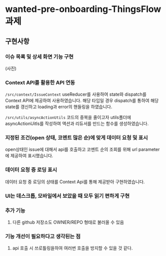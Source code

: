 # wanted-pre-onboarding-ThingsFlow 과제

## 구현사항

### 이슈 목록 및 상세 화면 기능 구현

(사진)

### Context API를 활용한 API 연동

`/src/context/IssueContext`
useReducer를 사용하여 state와 dispatch를 Context API에 제공하여 사용하였습니다. 해당 타입일 경우 dispatch를 통하여 해당 state를 갱신하고 loading과 error의 핸들링을 하였습니다.

`/src/utils/asyncActionUtils`
코드의 중복을 줄이고자 utils폴더에 asyncActionUitls를 작성하여 액션과 리듀서를 만드는 함수를 생성하였습니다.

### 지정된 조건(open 상태, 코멘트 많은 순)에 맞게 데이터 요청 및 표시

open상태인 issue에 대해서 api를 호출하고 코멘트 순의 조회를 위해 url parameter에 제공하여 표시했습니다.

### 데이터 요청 중 로딩 표시

데이터 요청 중 로딩의 상태를 Context Api를 통해 제공받아 구현하였습니다.

### UI는 데스크톱, 모바일에서 보았을 때 모두 읽기 편하게 구현

### 추가 기능

1. 다른 github 저장소도 OWNER/REPO 형태로 불러올 수 있음

### 기능 개선이 필요하다고 생각된는 점

1. api 호출 시 쓰로틀링을하여 여러번 호출을 방지할 수 있을 것 같다.
